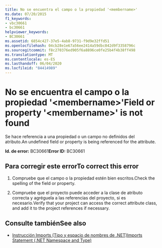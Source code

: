 ```yaml
---
title: No se encuentra el campo o la propiedad '<membername>'
ms.date: 07/20/2015
f1_keywords:
- vbc30661
- bc30661
helpviewer_keywords:
- BC30661
ms.assetid: 6854c427-37e5-4ab8-9731-f9d9e32ffd51
ms.openlocfilehash: 04cb28e1e67a56ee2414a59dbc042d9f3358796c
ms.sourcegitcommit: f8c270376ed905f6a8896ce0fe25b4f4b38ff498
ms.translationtype: MT
ms.contentlocale: es-ES
ms.lasthandoff: 06/04/2020
ms.locfileid: "84414989"
---
```

# <a name="field-or-property-membername-is-not-found"></a><span data-ttu-id="e3937-102">No se encuentra el campo o la propiedad '\<membername>'</span><span class="sxs-lookup"><span data-stu-id="e3937-102">Field or property '\<membername>' is not found</span></span>
<span data-ttu-id="e3937-103">Se hace referencia a una propiedad o un campo no definidos del atributo.</span><span class="sxs-lookup"><span data-stu-id="e3937-103">An undefined field or property is being referenced for the attribute.</span></span>  
  
 <span data-ttu-id="e3937-104">**Id. de error:** BC30661</span><span class="sxs-lookup"><span data-stu-id="e3937-104">**Error ID:** BC30661</span></span>  
  
## <a name="to-correct-this-error"></a><span data-ttu-id="e3937-105">Para corregir este error</span><span class="sxs-lookup"><span data-stu-id="e3937-105">To correct this error</span></span>  
  
1. <span data-ttu-id="e3937-106">Compruebe que el campo o la propiedad estén bien escritos.</span><span class="sxs-lookup"><span data-stu-id="e3937-106">Check the spelling of the field or property.</span></span>  
  
2. <span data-ttu-id="e3937-107">Compruebe que el proyecto puede acceder a la clase de atributo correcta y agréguela a las referencias del proyecto, si es necesario.</span><span class="sxs-lookup"><span data-stu-id="e3937-107">Verify that your project can access the correct attribute class, and add it to the project references if necessary.</span></span>  
  
## <a name="see-also"></a><span data-ttu-id="e3937-108">Consulte también</span><span class="sxs-lookup"><span data-stu-id="e3937-108">See also</span></span>

- [<span data-ttu-id="e3937-109">Instrucción Imports (Tipo y espacio de nombres de .NET)</span><span class="sxs-lookup"><span data-stu-id="e3937-109">Imports Statement (.NET Namespace and Type)</span></span>](../language-reference/statements/imports-statement-net-namespace-and-type.md)
